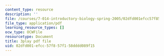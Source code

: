 ```yaml
---
content_type: resource
description: ''
file: /courses/7-014-introductory-biology-spring-2005/02dfd001efcc57f857f158dddd089f15_vES9nISxtjk.pdf
file_type: application/pdf
learning_resource_types: []
ocw_type: OCWFile
resourcetype: Document
title: 3play pdf file
uid: 02dfd001-efcc-57f8-57f1-58dddd089f15
---
```

